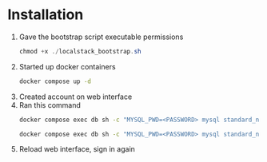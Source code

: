# Installation

1. Gave the bootstrap script executable permissions
    ``` powershell
    chmod +x ./localstack_bootstrap.sh
    ```
1. Started up docker containers
    ``` bash
    docker compose up -d
    ```
1. Created account on web interface
1. Ran this command
    ``` bash
    docker compose exec db sh -c "MYSQL_PWD=<PASSWORD> mysql standard_notes_db -e 'INSERT INTO user_roles (role_uuid , user_uuid) VALUES ((SELECT uuid FROM roles WHERE name=\"PRO_USER\" ORDER BY version DESC limit 1) ,(SELECT uuid FROM users WHERE email=\"jordan@notclickable.com\")) ON DUPLICATE KEY UPDATE role_uuid = VALUES(role_uuid);'"

    docker compose exec db sh -c "MYSQL_PWD=<PASSWORD> mysql standard_notes_db -e 'INSERT INTO user_subscriptions SET uuid=UUID(), plan_name=\"PRO_PLAN\", ends_at=8640000000000000, created_at=0, updated_at=0, user_uuid=(SELECT uuid FROM users WHERE email=\"jordan@notclickable.com\"), subscription_id=1, subscription_type=\"regular\";'"
    ```
1. Reload web interface, sign in again